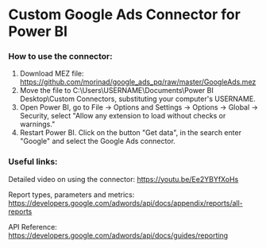 # Custom Google Ads Connector for Power BI

### How to use the connector:
1) Download MEZ file: https://github.com/morinad/google_ads_pq/raw/master/GoogleAds.mez
2) Move the file to C:\Users\USERNAME\Documents\Power BI Desktop\Custom Connectors, substituting your computer's USERNAME.
3) Open Power BI, go to File -> Options and Settings -> Options -> Global -> Security, select "Allow any extension to load without checks or warnings."
4) Restart Power BI. Click on the button "Get data", in the search enter "Google" and select the Google Ads connector.

### Useful links:
Detailed video on using the connector: https://youtu.be/Ee2YBYfXoHs

Report types, parameters and metrics: https://developers.google.com/adwords/api/docs/appendix/reports/all-reports

API Reference: https://developers.google.com/adwords/api/docs/guides/reporting
